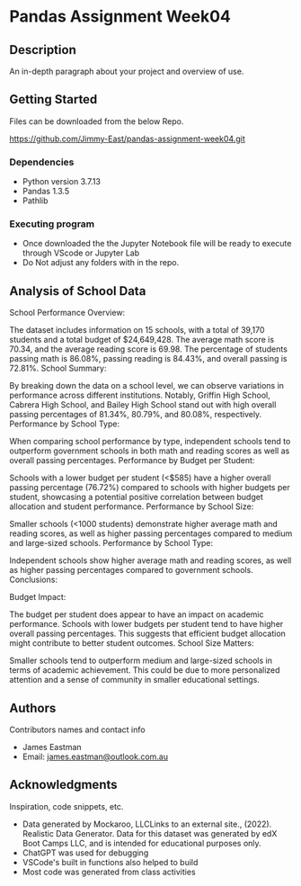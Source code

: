 # Pandas Assignment Week04

## Description

An in-depth paragraph about your project and overview of use.

## Getting Started

Files can be downloaded from the below Repo.

https://github.com/Jimmy-East/pandas-assignment-week04.git

### Dependencies

* Python version 3.7.13
* Pandas 1.3.5
* Pathlib

### Executing program

* Once downloaded the the Jupyter Notebook file will be ready to execute through VScode or Jupyter Lab
* Do Not adjust any folders with in the repo.

## Analysis of School Data

School Performance Overview:

The dataset includes information on 15 schools, with a total of 39,170 students and a total budget of $24,649,428. The average math score is 70.34, and the average reading score is 69.98. The percentage of students passing math is 86.08%, passing reading is 84.43%, and overall passing is 72.81%.
School Summary:

By breaking down the data on a school level, we can observe variations in performance across different institutions. Notably, Griffin High School, Cabrera High School, and Bailey High School stand out with high overall passing percentages of 81.34%, 80.79%, and 80.08%, respectively.
Performance by School Type:

When comparing school performance by type, independent schools tend to outperform government schools in both math and reading scores as well as overall passing percentages.
Performance by Budget per Student:

Schools with a lower budget per student (<$585) have a higher overall passing percentage (76.72%) compared to schools with higher budgets per student, showcasing a potential positive correlation between budget allocation and student performance.
Performance by School Size:

Smaller schools (<1000 students) demonstrate higher average math and reading scores, as well as higher passing percentages compared to medium and large-sized schools.
Performance by School Type:

Independent schools show higher average math and reading scores, as well as higher passing percentages compared to government schools.
Conclusions:

Budget Impact:

The budget per student does appear to have an impact on academic performance. Schools with lower budgets per student tend to have higher overall passing percentages. This suggests that efficient budget allocation might contribute to better student outcomes.
School Size Matters:

Smaller schools tend to outperform medium and large-sized schools in terms of academic achievement. This could be due to more personalized attention and a sense of community in smaller educational settings.

## Authors

Contributors names and contact info

* James Eastman 
* Email: james.eastman@outlook.com.au

## Acknowledgments

Inspiration, code snippets, etc.
* Data generated by Mockaroo, LLCLinks to an external site., (2022). Realistic Data Generator. Data for this dataset was generated by edX Boot Camps LLC, and is intended for educational purposes only.
* ChatGPT was used for debugging
* VSCode's built in functions also helped to build
* Most code was generated from class activities
